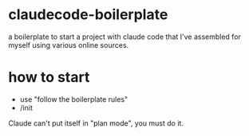 # claudecode-boilerplate
a boilerplate to start a project with claude code that I've assembled for myself using various online sources.

# how to start
- use "follow the boilerplate rules"
- /init

Claude can't put itself in "plan mode", you must do it.
